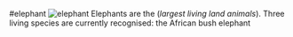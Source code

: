 #elephant 
![elephant](https://en.wikipedia.org/wiki/Elephant#/media/File:African_Bush_Elephant.jpg)
Elephants are the (*largest living land animals*). Three living species are currently recognised: the African bush elephant 